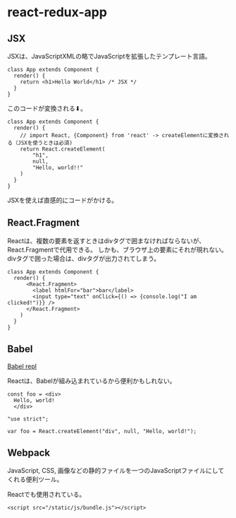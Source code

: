 # react-redux-app

## JSX
JSXは、JavaScriptXMLの略でJavaScriptを拡張したテンプレート言語。


```
class App extends Component {
  render() {
    return <h1>Hello World</h1> /* JSX */
  }
}
```

このコードが変換される⬇︎。 

```
class App extends Component {
  render() {
    // import React, {Component} from 'react' -> createElementに変換される（JSXを使うときは必須)
    return React.createElement(
        "h1",
        null,
        "Hello, world!!"
    )
  }
}
```

JSXを使えば直感的にコードがかける。


## React.Fragment

Reactは、複数の要素を返すときはdivタグで囲まなければならないが、React.Fragmentで代用できる。
しかも、ブラウザ上の要素にそれが現れない。divタグで囲った場合は、divタグが出力されてしまう。


```
class App extends Component {
  render() {
      <React.Fragment>
        <label htmlFor="bar">bar</label>
        <input type="text" onClick={() => {console.log("I am clicked!")}} />
      </React.Fragment>
    )
  }
}
```

## Babel
[Babel repl](https://babeljs.io/repl)

Reactは、Babelが組み込まれているから便利かもしれない。

```
const foo = <div>
  Hello, world!
  </div>
```

```
"use strict";

var foo = React.createElement("div", null, "Hello, world!");
```

## Webpack

JavaScript, CSS, 画像などの静的ファイルを一つのJavaScriptファイルにしてくれる便利ツール。

Reactでも使用されている。

```
<script src="/static/js/bundle.js"></script>
```